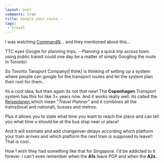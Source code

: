 ```yaml
---
layout: post
comments: true
title: Google your route
tags:
 - Travel
---
```


I was watching [CommandN][0]... and they mentioned about this...

TTC eyes Google for planning trips.
--Planning a quick trip across town using public transit could one day be a matter of simply Googling the route in Toronto!

So Toronto Tansport Company(I think) is thinking of setting up a system where people can google for the transport routes and let the system plan their root for them..

Its a cool idea, but then again its not that new! The **Copenhagen** Transport system has this for like 3+ years now. And it works really well. Its called the [Rejseplanen ][1]which mean "_Travel Planner_" and it combines all the trains(local and national), busses and metros.

Plus it allows you to state what time you want to reach the place and can tell you what time u should be at the bus stop near ur place!

And it will estimate and add changeover delays according which platform your train arrives and which platform the next train is supposed to leave!! That is cool..

How I wish they had something like that for Singapore. I'd be addicted to it forever. I can't even remember when the **A1s** leave PGP and when the **A2s**.


[0]: http://commandN.tv
[1]: http://www.rejseplanen.dk/
